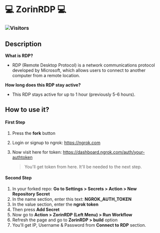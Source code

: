 # :computer: ZorinRDP :computer:

### ![Visitors](https://api.visitorbadge.io/api/visitors?path=https%3A%2F%2Fgithub.com%2FZorinArch%2FnZorinRDP%2F&labelColor=%1793d1&countColor=%dedede&style=flat-square)

## Description

**What is RDP?**<br>

* RDP (Remote Desktop Protocol) is a network communications protocol developed by Microsoft, which allows users to connect to another computer from a remote location.

**How long does this RDP stay active?**<br>

* This RDP stays active for up to 1 hour (previously 5-6 hours).<br>

## How to use it?

#### First Step

1. Press the **fork** button  
2. Login or signup to ngrok: https://ngrok.com
3. Now visit here for token: https://dashboard.ngrok.com/auth/your-authtoken
   
   > You'll get token from here. It'll be needed to the next step.

#### Second Step

1. In your forked repo: **Go to Settings > Secrets > Action > New Repository Secret**
2. In the name section, enter this text: **NGROK_AUTH_TOKEN**
3. In the value section, enter the **ngrok token**
4. Then press **Add Secret**
5. Now go to **Action > ZorinRDP (Left Menu) > Run Workflow**
6. Refresh the page and go to **ZorinRDP > build** option
7. You'll get IP, Username & Password from **Connect to RDP** section.

 


